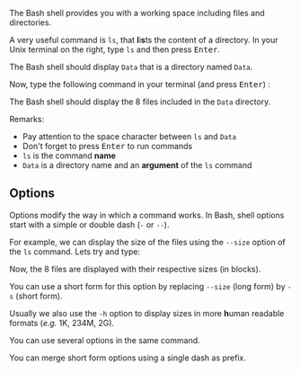 <script>
import Alert from "$components/Alert.svelte";
import Quiz from "$components/Quiz.svelte";
import Execute from "$components/Execute.svelte";
</script>

The Bash shell provides you with a working space including files and directories.

A very useful command is `ls`, that **l**i**s**ts the content of a directory.
In your Unix terminal on the right, type `ls` and then press <kbd>Enter</kbd>.

The Bash shell should display `Data` that is a directory named `Data`.

Now, type the following command in your terminal (and press <kbd>Enter</kbd>) :

<Execute command="ls Data" />

The Bash shell should display the 8 files included in the `Data` directory.

Remarks:

* Pay attention to the space character between `ls` and `Data`
* Don't forget to press <kbd>Enter</kbd> to run commands
* `ls` is the command **name**
* `Data` is a directory name and an **argument** of the `ls` command

## Options

Options modify the way in which a command works.
In Bash, shell options start with a simple or double dash (`-` or `--`).

For example, we can display the size of the files using the `--size` option of the `ls` command. 
Lets try and type: 

<Execute command="ls --size Data" />

Now, the 8 files are displayed with their respective sizes (in blocks). 

You can use a short form for this option by replacing `--size` (long form) by `-s` (short form).

Usually we also use the `-h` option to display sizes in more **h**uman readable formats (_e.g._ 1K, 234M, 2G). 

You can use several options in the same command.

You can merge short form options using a single dash as prefix.
